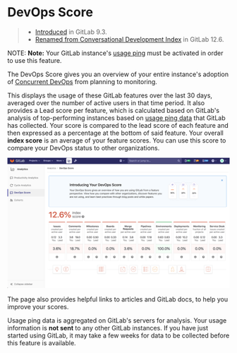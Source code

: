 # DevOps Score

> - [Introduced](https://gitlab.com/gitlab-org/gitlab-foss/-/issues/30469) in GitLab 9.3.
> - [Renamed from Conversational Development Index](https://gitlab.com/gitlab-org/gitlab/-/issues/20976) in GitLab 12.6.

NOTE: **Note:**
Your GitLab instance's [usage ping](../admin_area/settings/usage_statistics.md#usage-ping-core-only) must be activated in order to use this feature.

The DevOps Score gives you an overview of your entire instance's adoption of
[Concurrent DevOps](https://about.gitlab.com/concurrent-devops/)
from planning to monitoring.

This displays the usage of these GitLab features over
the last 30 days, averaged over the number of active users in that time period. It also
provides a Lead score per feature, which is calculated based on GitLab's analysis
of top-performing instances based on [usage ping data](../admin_area/settings/usage_statistics.md#usage-ping-core-only) that GitLab has
collected. Your score is compared to the lead score of each feature and then expressed as a percentage at the bottom of said feature.
Your overall **index score** is an average of your feature scores. You can use this score to compare your DevOps status to other organizations.

![DevOps Score](img/dev_ops_score_v12_6.png)

The page also provides helpful links to articles and GitLab docs, to help you
improve your scores.

Usage ping data is aggregated on GitLab's servers for analysis. Your usage
information is **not sent** to any other GitLab instances. If you have just started using GitLab, it may take a few weeks for data to be
collected before this feature is available.
